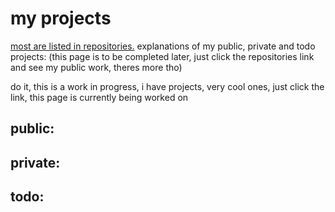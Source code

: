 # my projects
[most are listed in repositories.](https://github.com/7-5?tab=repositories) explanations of my public, private and todo projects: (this page is to be completed later, just click the repositories link and see my public work, theres more tho)

do it, this is  a work in progress, i have projects, very cool ones, just click the link, this page is currently being worked on

## public:


## private:


## todo:
